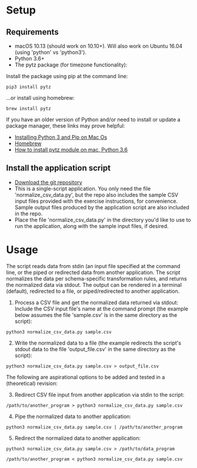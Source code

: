 
# Setup
## Requirements
* macOS 10.13 (should work on 10.10+). Will also work on Ubuntu 16.04 (using 'python' vs 'python3'). 
* Python 3.6+
* The pytz package (for timezone functionality):

Install the package using pip at the command line:
```
pip3 install pytz
```

...or install using homebrew:
```
brew install pytz
```

If you have an older version of Python and/or need to install or update a package manager, these links may prove helpful: 
* [Installing Python 3 and Pip on Mac Os](https://itsevans.com/install-pip-osx/)
* [Homebrew](https://brew.sh/)
* [How to install pytz module on mac, Python 3.6](https://teamtreehouse.com/community/how-to-install-pytz-module-on-mac-python-36)

## Install the application script
* [Download the git repository](https://github.com/joecanas/normalize_csv_data/archive/master.zip)
* This is a single-script application. You only need the file 'normalize_csv_data.py', but the repo also includes the sample CSV input files provided with the exercise instructions, for convenience. Sample output files produced by the application script are also included in the repo.
* Place the file 'normalize_csv_data.py' in the directory you'd like to use to run the application, along with the sample input files, if desired.

# Usage
The script reads data from stdin (an input file specified at the command line, or the piped or redirected data from another application. The script normalizes the data per schema-specific transformation rules, and returns the normalized data via stdout. The output can be rendered in a terminal (default), redirected to a file, or piped/redirected to another application.

1. Process a CSV file and get the normalized data returned via stdout:
Include the CSV input file's name at the command prompt (the example below assumes the file 'sample.csv' is in the same directory as the script):

```
python3 normalize_csv_data.py sample.csv
```

2. Write the normalized data to a file (the example redirects the script's stdout data to the file 'output_file.csv' in the same directory as the script):

```
python3 normalize_csv_data.py sample.csv > output_file.csv
```

The following are aspirational options to be added and tested in a (theoretical) revision:

3. Redirect CSV file input from another application via stdin to the script:

```
/path/to/another_program > python3 normalize_csv_data.py sample.csv
```

4. Pipe the normalized data to another application:

```
python3 normalize_csv_data.py sample.csv | /path/to/another_program
```

5. Redirect the normalized data to another application:

```
python3 normalize_csv_data.py sample.csv > /path/to/data_program

/path/to/another_program < python3 normalize_csv_data.py sample.csv
```

